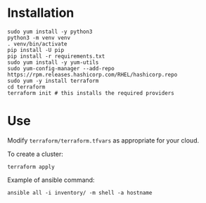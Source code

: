 
# Installation
```
sudo yum install -y python3
python3 -m venv venv
. venv/bin/activate
pip install -U pip
pip install -r requirements.txt
sudo yum install -y yum-utils
sudo yum-config-manager --add-repo https://rpm.releases.hashicorp.com/RHEL/hashicorp.repo
sudo yum -y install terraform
cd terraform
terraform init # this installs the required providers
```

# Use

Modify `terraform/terraform.tfvars` as appropriate for your cloud.

To create a cluster:
```
terraform apply
```

Example of ansible command:
```
ansible all -i inventory/ -m shell -a hostname
```

